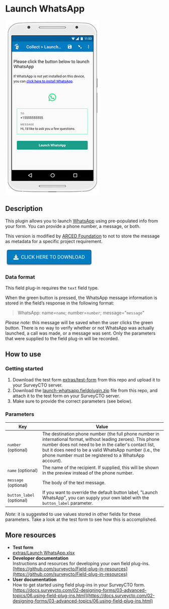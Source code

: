# Launch WhatsApp

![Screenshot](extras/launch-whatsapp-screenshot.jpg)

## Description

This plugin allows you to launch [WhatsApp](https://www.whatsapp.com/) using pre-populated info from your form. You can provide a phone number, a message, or both. 

This version is modified by [ARCED Foundation](https://arced.foundation) to not to store the message as metadata for a specific project requirement.

[![Download now](extras/download-button.png)](https://github.com/surveycto/launch-whatsapp/raw/master/launch-whatsapp.fieldplugin.zip)

### Data format

This field plug-in requires the `text` field type.

When the green button is pressed, the WhatsApp message information is stored in the field’s response in the following format:
> WhatsApp: name=`name`; number=`number`; message="`message`"  

*Please note:* this message will be saved when the user clicks the green button. There is no way to verify whether or not WhatsApp was actually launched, a call was made, or a message was sent. Only the parameters that were supplied to the field plug-in will be recorded.

## How to use

### Getting started

1. Download the test form [extras/test-form](https://github.com/surveycto/launch-whatsapp/raw/master/extras/sample-form/Launch%20WhatsApp.xlsx) from this repo and upload it to your SurveyCTO server.
1. Download the [launch-whatsapp.fieldplugin.zip](https://github.com/surveycto/launch-whatsapp/raw/master/launch-whatsapp.fieldplugin.zip) file from this repo, and attach it to the test form on your SurveyCTO server.
1. Make sure to provide the correct parameters (see below).

### Parameters

| Key | Value |
| --- | --- |
| `number` (optional) | The destination phone number (the full phone number in international format, without leading zeroes). This phone number does not need to be in the caller's contact list, but it does need to be a valid WhatsApp number (i.e., the phone number must be registered to a WhatsApp account).|
| `name` (optional) | The name of the recipient. If supplied, this will be shown in the preview instead of the phone number. 
| `message` (optional) | The body of the text message. |
| `button_label` (optional) | If you want to override the default button label, "Launch WhatsApp", you can supply your own label with the `button_label` parameter. |

*Note:* it is suggested to use values stored in other fields for these parameters. Take a look at the test form to see how this is accomplished.

## More resources

* **Test form**  
[extras/Launch WhatsApp.xlsx](https://github.com/surveycto/launch-whatsapp/raw/master/extras/sample-form/Launch%20WhatsApp.xlsx)
* **Developer documentation**  
Instructions and resources for developing your own field plug-ins.  
[https://github.com/surveycto/Field-plug-in-resources](https://github.com/surveycto/Field-plug-in-resources)
* **User documentation**  
How to get started using field plug-ins in your SurveyCTO form.  
[https://docs.surveycto.com/02-designing-forms/03-advanced-topics/06.using-field-plug-ins.html](https://docs.surveycto.com/02-designing-forms/03-advanced-topics/06.using-field-plug-ins.html)
